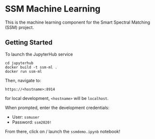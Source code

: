 # SSM Machine Learning

This is the machine learning component for the Smart Spectral Matching (SSM) project.

## Getting Started

To launch the JupyterHub service

```
cd jupyterhub
docker build -t ssm-ml .
docker run ssm-ml
```

Then, navigate to:

```
https://<hostname>:8914
```

for local development, `<hostname>` will be `localhost`.


When prompted, enter the development credentials:
 - User: `ssmuser`
 - Password: `ssm2020!`

From there, click on / launch the `ssmdemo.ipynb` notebook!
